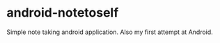 android-notetoself
==================

Simple note taking android application. Also my first attempt at Android.

